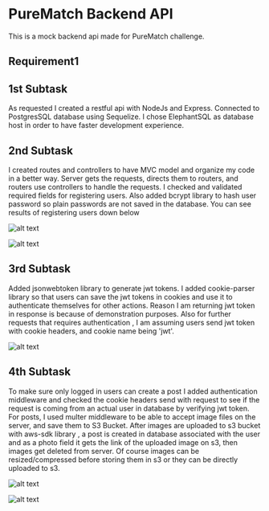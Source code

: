 # PureMatch Backend API

This is a mock backend api made for PureMatch challenge.

## Requirement1

## 1st Subtask

As requested I created a restful api with NodeJs and Express.
Connected to PostgresSQL database using Sequelize.
I chose ElephantSQL as database host in order to have faster development experience.

## 2nd Subtask

I created routes and controllers to have MVC model and organize my code in a better way. Server gets the requests, directs them to routers, and routers use controllers to handle the requests. I checked and validated required fields for registering users. Also added bcrypt library to hash user password so plain passwords are not saved in the database.
You can see results of registering users down below

![alt text](https://i.ibb.co/LhTx4Kx/register.png)

![alt text](https://i.ibb.co/VvzZYhL/register-db.png)

## 3rd Subtask

Added jsonwebtoken library to generate jwt tokens.
I added cookie-parser library so that users can save the jwt tokens in cookies and use it to authenticate themselves for other actions.
Reason I am returning jwt token in response is because of demonstration purposes. Also for further requests that requires authentication , I am assuming users send jwt token with cookie headers, and cookie name being 'jwt'.

![alt text](https://i.ibb.co/YDJSV4M/login.png)

## 4th Subtask

To make sure only logged in users can create a post I added authentication middleware and checked the cookie headers send with request to see if the request is coming from an actual user in database by verifying jwt token.
For posts, I used multer middleware to be able to accept image files on the server, and save them to S3 Bucket.
After images are uploaded to s3 bucket with aws-sdk library , a post is created in database associated with the user and as a photo field it gets the link of the uploaded image on s3, then images get deleted from server. Of course images can be resized/compressed before storing them in s3 or they can be directly uploaded to s3.

![alt text](https://i.ibb.co/gDK4Hpj/create-post.png)

![alt text](https://i.ibb.co/QDTXRYq/s3-object.png)
